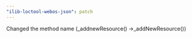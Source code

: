 ```yaml
---
"ilib-loctool-webos-json": patch
---
```


Changed the method name (\_addnewResource() ->\_addNewResource())
